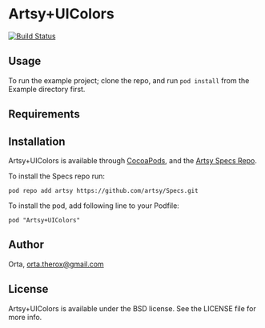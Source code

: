 # Artsy+UIColors

[![Build Status](https://travis-ci.org/Artsy/Artsy+UIColors.svg)](https://travis-ci.org/Artsy/Artsy+UIColors)

## Usage

To run the example project; clone the repo, and run `pod install` from the Example directory first.

## Requirements

## Installation

Artsy+UIColors is available through [CocoaPods](http://cocoapods.org), and the [Artsy Specs Repo](https://github.com/artsy/specs). 

To install the Specs repo run:

    pod repo add artsy https://github.com/artsy/Specs.git

To install the pod, add following line to your Podfile:

    pod "Artsy+UIColors"

## Author

Orta, orta.therox@gmail.com

## License

Artsy+UIColors is available under the BSD license. See the LICENSE file for more info.
